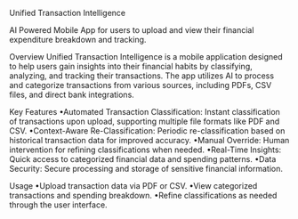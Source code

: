 Unified Transaction Intelligence

AI Powered Mobile App for users to upload and view their financial expenditure breakdown and tracking.

Overview
Unified Transaction Intelligence is a mobile application designed to help users gain insights into their financial habits by classifying, analyzing, and tracking their transactions. The app utilizes AI to process and categorize transactions from various sources, including PDFs, CSV files, and direct bank integrations.

Key Features
  •Automated Transaction Classification: Instant classification of transactions upon upload, supporting multiple file formats like PDF and CSV.
  •Context-Aware Re-Classification: Periodic re-classification based on historical transaction data for improved accuracy.
  •Manual Override: Human intervention for refining classifications when needed.
  •Real-Time Insights: Quick access to categorized financial data and spending patterns.
  •Data Security: Secure processing and storage of sensitive financial information.


Usage
  •Upload transaction data via PDF or CSV.
  •View categorized transactions and spending breakdown.
  •Refine classifications as needed through the user interface.

